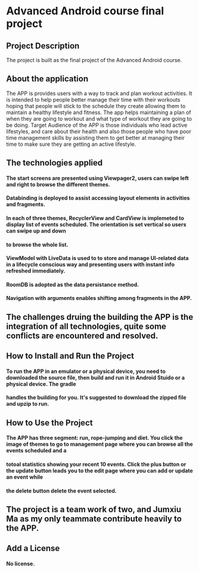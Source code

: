 # Advanced Android course final project
## Project Description

The project is built as the final project of the Advanced Android course. 

## About the application

The APP is provides users with a way to track and plan workout activities. It is intended to help people better manage their time with their 
workouts hoping that people will stick to the schedule they create allowing them to maintain a healthy lifestyle and fitness. The app helps maintaining a plan of when
they are going to workout and what type of workout they are going to be doing.
Target Audience of the APP is those individuals who lead active lifestyles, and care about their health and also those people who have poor time management skills by 
assisting them to get better at managing their time to make sure they are getting an active lifestyle.

## The technologies applied

#### The start screens are presented using Viewpager2, users can swipe left and right to browse the different themes.
#### Databinding is deployed to assist accessing layout elements in activities and fragments.
#### In each of three themes, RecyclerView and CardView is implemeted to display list of events scheduled. The orientation is set vertical so users can swipe up and down 
#### to browse the whole list.
#### ViewModel with LiveData is used to to store and manage UI-related data in a lifecycle conscious way and presenting users with instant info refreshed immediately.
#### RoomDB is adopted as the data persistance method.
#### Navigation with arguments enables shifting among fragments in the APP.

## The challenges druing the building the APP is the integration of all technologies, quite some conflicts are encountered and resolved.
## How to Install and Run the Project
#### To run the APP in an emulator or a physical device, you need to downloaded the source file, then build and run it in Android Stuido or a physical device. The gradle 
#### handles the building for you. It's suggested to download the zipped file and upzip to run.
## How to Use the Project
#### The APP has three segment: run, rope-jumping and diet. You click the image of themes to go to management page where you can browse all the events scheduled and a 
#### totoal statistics showing your recent 10 events. Click the plus button or the update button leads you to the edit page where you can add or update an event while
#### the delete button delete the event selected.
## The project is a team work of two, and Jumxiu Ma as my only teammate contribute heavily to the APP. 
## Add a License
#### No license.
